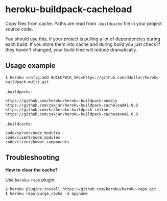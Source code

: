 # heroku-buildpack-cacheload

Copy files from cache. Paths are read from `.buildcache` file in your project source code.

You should use this, if your project is pulling a lot of dependencies during each build. If you store them into cache and during build you just check if they haven't changed, your build time will reduce dramatically.

## Usage example

`$ heroku config:add BUILDPACK_URL=https://github.com/ddollar/heroku-buildpack-multi.git`

`.buildpacks`:

```
https://github.com/heroku/heroku-buildpack-nodejs
https://github.com/zakjan/heroku-buildpack-cacheload#1.0.0
https://github.com/kr/heroku-buildpack-inline
https://github.com/zakjan/heroku-buildpack-cachesave#1.0.0
```

`.buildcache`:

```
code/server/node_modules
code/client/node_modules
code/client/bower_components
```

## Troubleshooting

**How to clear the cache?**

Use `heroku-repo` plugin.

```
$ heroku plugins:install https://github.com/heroku/heroku-repo.git
$ heroku repo:purge_cache -a appname
```
